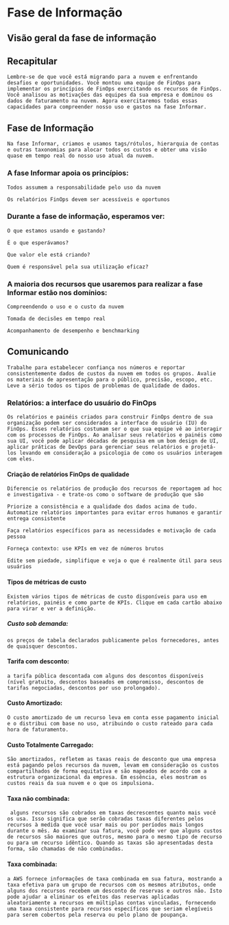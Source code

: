 # Fase de Informação

## Visão geral da fase de informação

## Recapitular

    Lembre-se de que você está migrando para a nuvem e enfrentando desafios e oportunidades. Você montou uma equipe de FinOps para implementar os princípios de FinOps exercitando os recursos de FinOps. Você analisou as motivações das equipes da sua empresa e dominou os dados de faturamento na nuvem. Agora exercitaremos todas essas capacidades para compreender nosso uso e gastos na fase Informar.

## Fase de Informação

    Na fase Informar, criamos e usamos tags/rótulos, hierarquia de contas e outras taxonomias para alocar todos os custos e obter uma visão quase em tempo real do nosso uso atual da nuvem.

### A fase Informar apoia os princípios:

    Todos assumem a responsabilidade pelo uso da nuvem

    Os relatórios FinOps devem ser acessíveis e oportunos

### Durante a fase de informação, esperamos ver:

    O que estamos usando e gastando?

    É o que esperávamos?

    Que valor ele está criando?

    Quem é responsável pela sua utilização eficaz?

### A maioria dos recursos que usaremos para realizar a fase Informar estão nos domínios:

    Compreendendo o uso e o custo da nuvem

    Tomada de decisões em tempo real

    Acompanhamento de desempenho e benchmarking 

## Comunicando

    Trabalhe para estabelecer confiança nos números e reportar consistentemente dados de custos da nuvem em todos os grupos. Avalie os materiais de apresentação para o público, precisão, escopo, etc. Leve a sério todos os tipos de problemas de qualidade de dados. 

### Relatórios: a interface do usuário do FinOps

    Os relatórios e painéis criados para construir FinOps dentro de sua organização podem ser considerados a interface do usuário (IU) do FinOps. Esses relatórios costumam ser o que sua equipe vê ao interagir com os processos de FinOps. Ao analisar seus relatórios e painéis como sua UI, você pode aplicar décadas de pesquisa em um bom design de UI, aplicar práticas de DevOps para gerenciar seus relatórios e projetá-los levando em consideração a psicologia de como os usuários interagem com eles. 

#### Criação de relatórios FinOps de qualidade

    Diferencie os relatórios de produção dos recursos de reportagem ad hoc e investigativa - e trate-os como o software de produção que são

    Priorize a consistência e a qualidade dos dados acima de tudo. Automatize relatórios importantes para evitar erros humanos e garantir entrega consistente

    Faça relatórios específicos para as necessidades e motivação de cada pessoa

    Forneça contexto: use KPIs em vez de números brutos

    Edite sem piedade, simplifique e veja o que é realmente útil para seus usuários

#### Tipos de métricas de custo

    Existem vários tipos de métricas de custo disponíveis para uso em relatórios, painéis e como parte de KPIs. Clique em cada cartão abaixo para virar e ver a definição.

##### Custo sob demanda: 

    os preços de tabela declarados publicamente pelos fornecedores, antes de quaisquer descontos.

#### Tarifa com desconto:

    a tarifa pública descontada com alguns dos descontos disponíveis (nível gratuito, descontos baseados em compromisso, descontos de tarifas negociadas, descontos por uso prolongado).

#### Custo Amortizado:  
    
    O custo amortizado de um recurso leva em conta esse pagamento inicial e o distribui com base no uso, atribuindo o custo rateado para cada hora de faturamento.

#### Custo Totalmente Carregado:  

    São amortizados, refletem as taxas reais de desconto que uma empresa está pagando pelos recursos da nuvem, levam em consideração os custos compartilhados de forma equitativa e são mapeados de acordo com a estrutura organizacional da empresa. Em essência, eles mostram os custos reais da sua nuvem e o que os impulsiona. 

#### Taxa não combinada:

     alguns recursos são cobrados em taxas decrescentes quanto mais você os usa. Isso significa que serão cobradas taxas diferentes pelos recursos à medida que você usar mais ou por períodos mais longos durante o mês. Ao examinar sua fatura, você pode ver que alguns custos de recursos são maiores que outros, mesmo para o mesmo tipo de recurso ou para um recurso idêntico. Quando as taxas são apresentadas desta forma, são chamadas de não combinadas. 

#### Taxa combinada:
    
    a AWS fornece informações de taxa combinada em sua fatura, mostrando a taxa efetiva para um grupo de recursos com os mesmos atributos, onde alguns dos recursos recebem um desconto de reservas e outros não. Isto pode ajudar a eliminar os efeitos das reservas aplicadas aleatoriamente a recursos em múltiplas contas vinculadas, fornecendo uma taxa consistente para recursos específicos que seriam elegíveis para serem cobertos pela reserva ou pelo plano de poupança.